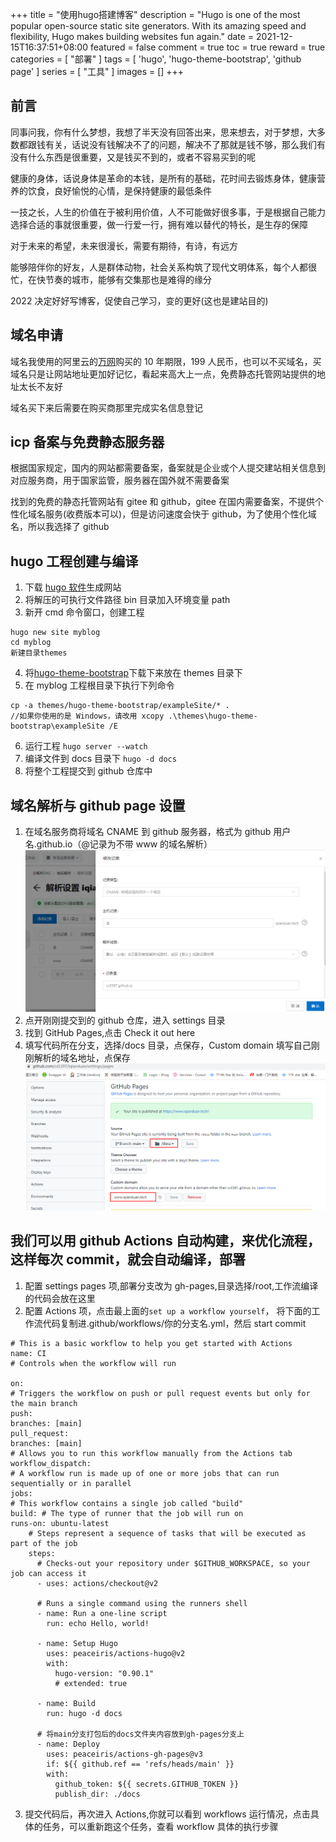 +++
title = "使用hugo搭建博客"
description = "Hugo is one of the most popular open-source static site generators. With its amazing speed and flexibility, Hugo makes building websites fun again."
date = 2021-12-15T16:37:51+08:00
featured = false
comment = true
toc = true
reward = true
categories = [
  "部署"
]
tags = [
  'hugo',
  'hugo-theme-bootstrap',
  'github page'
]
series = [
  "工具"
]
images = []
+++

<!--more-->

## 前言

同事问我，你有什么梦想，我想了半天没有回答出来，思来想去，对于梦想，大多数都跟钱有关，话说没有钱解决不了的问题，解决不了那就是钱不够，那么我们有没有什么东西是很重要，又是钱买不到的，或者不容易买到的呢

健康的身体，话说身体是革命的本钱，是所有的基础，花时间去锻炼身体，健康营养的饮食，良好愉悦的心情，是保持健康的最低条件

一技之长，人生的价值在于被利用价值，人不可能做好很多事，于是根据自己能力选择合适的事就很重要，做一行爱一行，拥有难以替代的特长，是生存的保障

对于未来的希望，未来很漫长，需要有期待，有诗，有远方

能够陪伴你的好友，人是群体动物，社会关系构筑了现代文明体系，每个人都很忙，在快节奏的城市，能够有交集那也是难得的缘分

2022 决定好好写博客，促使自己学习，变的更好(这也是建站目的)

## 域名申请

域名我使用的阿里云的[万网](https://wanwang.aliyun.com/domain/)购买的 10 年期限，199 人民币，也可以不买域名，买域名只是让网站地址更加好记忆，看起来高大上一点，免费静态托管网站提供的地址太长不友好

域名买下来后需要在购买商那里完成实名信息登记

## icp 备案与免费静态服务器

根据国家规定，国内的网站都需要备案，备案就是企业或个人提交建站相关信息到对应服务商，用于国家监管，服务器在国外就不需要备案

找到的免费的静态托管网站有 gitee 和 github，gitee 在国内需要备案，不提供个性化域名服务(收费版本可以)，但是访问速度会快于 github，为了使用个性化域名，所以我选择了 github

## hugo 工程创建与编译

1. 下载 [hugo 软件](https://github.com/gohugoio/hugo/releases)生成网站
2. 将解压的可执行文件路径 bin 目录加入环境变量 path
3. 新开 cmd 命令窗口，创建工程

```text
hugo new site myblog
cd myblog
新建目录themes
```

4. 将[hugo-theme-bootstrap](https://github.com/cx5397/hugo-theme-bootstrap)下载下来放在 themes 目录下
5. 在 myblog 工程根目录下执行下列命令

```text
cp -a themes/hugo-theme-bootstrap/exampleSite/* .
//如果你使用的是 Windows，请改用 xcopy .\themes\hugo-theme-bootstrap\exampleSite /E
```

6. 运行工程 `hugo server --watch`
7. 编译文件到 docs 目录下 `hugo -d docs`
8. 将整个工程提交到 github 仓库中

## 域名解析与 github page 设置

1. 在域名服务商将域名 CNAME 到 github 服务器，格式为 github 用户名.github.io（@记录为不带 www 的域名解析）
   ![域名解析](images/aliyun.png)
2. 点开刚刚提交到的 github 仓库，进入 settings 目录
3. 找到 GitHub Pages,点击 Check it out here
4. 填写代码所在分支，选择/docs 目录，点保存，Custom domain 填写自己刚刚解析的域名地址，点保存
   ![github page配置](images/page.png)

## 我们可以用 github Actions 自动构建，来优化流程，这样每次 commit，就会自动编译，部署

1. 配置 settings pages 项,部署分支改为 gh-pages,目录选择/root,工作流编译的代码会放在这里
2. 配置 Actions 项，点击最上面的`set up a workflow yourself`， 将下面的工作流代码复制进.github/workflows/你的分支名.yml，然后 start commit

```text
# This is a basic workflow to help you get started with Actions
name: CI
# Controls when the workflow will run

on:
# Triggers the workflow on push or pull request events but only for the main branch
push:
branches: [main]
pull_request:
branches: [main]
# Allows you to run this workflow manually from the Actions tab
workflow_dispatch:
# A workflow run is made up of one or more jobs that can run sequentially or in parallel
jobs:
# This workflow contains a single job called "build"
build: # The type of runner that the job will run on
runs-on: ubuntu-latest
    # Steps represent a sequence of tasks that will be executed as part of the job
    steps:
      # Checks-out your repository under $GITHUB_WORKSPACE, so your job can access it
      - uses: actions/checkout@v2

      # Runs a single command using the runners shell
      - name: Run a one-line script
        run: echo Hello, world!

      - name: Setup Hugo
        uses: peaceiris/actions-hugo@v2
        with:
          hugo-version: "0.90.1"
          # extended: true

      - name: Build
        run: hugo -d docs

      # 将main分支打包后的docs文件夹内容放到gh-pages分支上
      - name: Deploy
        uses: peaceiris/actions-gh-pages@v3
        if: ${{ github.ref == 'refs/heads/main' }}
        with:
          github_token: ${{ secrets.GITHUB_TOKEN }}
          publish_dir: ./docs
```

3. 提交代码后，再次进入 Actions,你就可以看到 workflows 运行情况，点击具体的任务，可以重新跑这个任务，查看 workflow 具体的执行步骤
